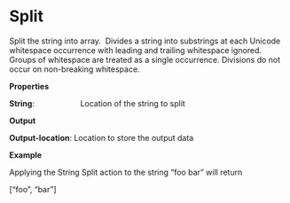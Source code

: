 # Split

Split the string into array.  Divides a string into substrings at each Unicode whitespace occurrence with leading and trailing whitespace ignored. Groups of whitespace are treated as a single occurrence. Divisions do not occur on non-breaking whitespace.

 **Properties**
 

**String**:                     Location of the string to split

 **Output**
 

**Output-location**: Location to store the output data

**Example**

Applying the String Split action to the string “foo bar” will return

[“foo”, “bar”]